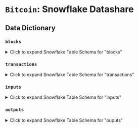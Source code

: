# `Bitcoin`: Snowflake Datashare

## Data Dictionary

### `blocks`

<details>
<summary>Click to expand Snowflake Table Schema for "blocks"</summary>

| Column Name         | Data Type        | Description                                                     |
| ------------------- | ---------------- | --------------------------------------------------------------- |
| time                | TIMESTAMP_NTZ(3) | Timestamp indicating when the block was created                 |
| height              | NUMBER(10,0)     | Height of the block in the Bitcoin chain                        |
| date                | DATE             | Calendar date associated with the block                         |
| hash                | VARCHAR          | Unique identifier (hash) of the block                           |
| bits                | VARCHAR          | Encoded compact form of the block's target threshold            |
| chainwork           | VARCHAR          | Cumulative proof-of-work for the chain up to this block         |
| difficulty          | DOUBLE           | Mining difficulty of the block                                  |
| merkle_root         | VARCHAR          | Merkle root hash of all transactions in the block               |
| transaction_count   | NUMBER(38,0)     | Total number of transactions in the block                       |
| nonce               | NUMBER(10,0)     | Nonce used to solve the proof-of-work for the block             |
| coinbase            | VARCHAR          | Coinbase transaction ID (first transaction in the block)        |
| previous_block_hash | VARCHAR          | Hash of the previous block, linking to the parent block         |
| version             | NUMBER(10,0)     | Version of the block as defined by the Bitcoin protocol         |
| weight              | NUMBER(10,0)     | Weight of the block, including witness data, in weight units    |
| size                | NUMBER(10,0)     | Size of the block in bytes                                      |
| stripped_size       | NUMBER(10,0)     | Size of the block without witness data in bytes                 |
| total_fees          | DOUBLE           | Total transaction fees included in the block (in Bitcoin)       |
| total_reward        | DOUBLE           | Total block reward (coinbase + fees) for the miner (in Bitcoin) |
| mint_reward         | DOUBLE           | New coins minted as a reward for mining the block (in Bitcoin)  |
| total_inputs        | NUMBER(10,0)     | Total number of transaction inputs in the block                 |
| total_outputs       | NUMBER(10,0)     | Total number of transaction outputs in the block                |


</details>


### `transactions`

<details>
<summary>Click to expand Snowflake Table Schema for "transactions"</summary>

| Column Name          | Data Type           | Description                                                                 |
| -------------------- | ------------------- | --------------------------------------------------------------------------- |
| block_time           | TIMESTAMP_NTZ(3)    | Timestamp indicating when the block containing this transaction was created |
| block_date           | DATE                | Calendar date associated with the block containing this transaction         |
| block_height         | NUMBER(10,0)        | Height of the block in the Bitcoin chain containing this transaction        |
| block_hash           | VARCHAR             | Unique identifier (hash) of the block containing this transaction           |
| index                | NUMBER(10,0)        | Index of the transaction within the block                                   |
| id                   | VARCHAR             | Unique identifier (hash) of the transaction                                 |
| lock_time            | NUMBER(10,0)        | Lock time for the transaction, specifying when it can be added to a block   |
| size                 | NUMBER(10,0)        | Size of the transaction in bytes                                            |
| virtual_size         | NUMBER(10,0)        | Virtual size of the transaction in bytes, considering SegWit discount       |
| coinbase             | VARCHAR             | Coinbase data for the transaction, if applicable                            |
| is_coinbase          | BOOLEAN             | Indicates whether the transaction is a coinbase transaction                 |
| version              | NUMBER(38,0)        | Version of the transaction as defined by the Bitcoin protocol               |
| input_count          | NUMBER(10,0)        | Total number of inputs in the transaction                                   |
| output_count         | NUMBER(10,0)        | Total number of outputs in the transaction                                  |
| input_tx_ids         | ARRAY<VARCHAR>      | List of transaction IDs for inputs referenced in this transaction           |
| input_output_indices | ARRAY<NUMBER(10,0)> | List of output indices for the inputs in this transaction                   |
| output_values        | ARRAY<DOUBLE>       | List of output values in Bitcoin for each output in this transaction        |
| hex                  | VARCHAR             | Raw hexadecimal representation of the transaction                           |

</details>

### `inputs`

<details>
<summary>Click to expand Snowflake Table Schema for "inputs"</summary>

| Column Name          | Data Type        | Description                                                           |
| -------------------- | ---------------- | --------------------------------------------------------------------- |
| block_time           | TIMESTAMP_NTZ(3) | Timestamp indicating when the block containing this input was created |
| block_date           | DATE             | Calendar date associated with the block containing this input         |
| block_height         | NUMBER(10,0)     | Height of the block in the Bitcoin chain containing this input        |
| block_hash           | VARCHAR          | Unique identifier (hash) of the block containing this input           |
| tx_id                | VARCHAR          | Unique identifier (hash) of the transaction containing this input     |
| index                | NUMBER(10,0)     | Index of the input within the transaction                             |
| spent_block_height   | NUMBER(10,0)     | Height of the block where the output being spent was created          |
| spent_tx_id          | VARCHAR          | Transaction ID of the output being spent                              |
| spent_output_number  | NUMBER(10,0)     | Output index in the spending transaction                              |
| value                | DOUBLE           | Value of the input in Bitcoin                                         |
| address              | VARCHAR          | Address associated with this input                                    |
| type                 | VARCHAR          | Type of input                                                         |
| coinbase             | VARCHAR          | Coinbase data, if applicable                                          |
| is_coinbase          | BOOLEAN          | Indicates whether this input is part of a coinbase transaction        |
| script_asm           | VARCHAR          | (Optional) Assembly representation of the input script                |
| script_hex           | VARCHAR          | (Optional) Hexadecimal representation of the input script             |
| script_desc          | VARCHAR          | (Optional) Description of the input script, if available              |
| script_signature_asm | VARCHAR          | (Optional) Assembly representation of the script signature            |
| script_signature_hex | VARCHAR          | (Optional) Hexadecimal representation of the script signature         |
| sequence             | NUMBER(10,0)     | Sequence number for this input                                        |
| witness_data         | ARRAY<VARCHAR>   | List of witness data strings for this input, if applicable            |

</details>

### `outputs`

<details>
<summary>Click to expand Snowflake Table Schema for "ouputs"</summary>

| Column Name  | Data Type        | Description                                                            |
| ------------ | ---------------- | ---------------------------------------------------------------------- |
| block_time   | TIMESTAMP_NTZ(3) | Timestamp indicating when the block containing this output was created |
| block_date   | DATE             | Calendar date associated with the block containing this output         |
| block_height | NUMBER(10,0)     | Height of the block in the Bitcoin chain containing this output        |
| block_hash   | VARCHAR          | Unique identifier (hash) of the block containing this output           |
| tx_id        | VARCHAR          | Unique identifier (hash) of the transaction containing this output     |
| index        | NUMBER(10,0)     | Index of the output within the transaction                             |
| value        | DOUBLE           | Value of the output in Bitcoin                                         |
| address      | VARCHAR          | Address associated with this output                                    |
| type         | VARCHAR          | Type of output (eg, P2PKH, P2SH)                                       |
| script_asm   | VARCHAR          | Assembly representation of the output script                           |
| script_hex   | VARCHAR          | Hexadecimal representation of the output script                        |

</details>






